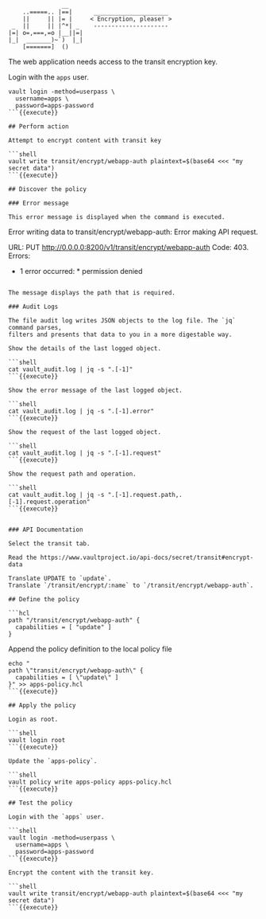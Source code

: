 ```
               __
    ..=====.. |==|      _____________________
    ||     || |= |     < Encryption, please! >
 _  ||     || |^*| _    ---------------------
|=| o=,===,=o |__||=|
|_|  _______)~`)  |_|
    [=======]  ()
```

The web application needs access to the transit encryption key.

Login with the `apps` user.

```shell
vault login -method=userpass \
  username=apps \
  password=apps-password
```{{execute}}

## Perform action

Attempt to encrypt content with transit key

```shell
vault write transit/encrypt/webapp-auth plaintext=$(base64 <<< "my secret data")
```{{execute}}

## Discover the policy

### Error message

This error message is displayed when the command is executed.

```
Error writing data to transit/encrypt/webapp-auth: Error making API request.

URL: PUT http://0.0.0.0:8200/v1/transit/encrypt/webapp-auth
Code: 403. Errors:

* 1 error occurred:
        * permission denied
```

The message displays the path that is required.

### Audit Logs

The file audit log writes JSON objects to the log file. The `jq` command parses,
filters and presents that data to you in a more digestable way.

Show the details of the last logged object.

```shell
cat vault_audit.log | jq -s ".[-1]"
```{{execute}}

Show the error message of the last logged object.

```shell
cat vault_audit.log | jq -s ".[-1].error"
```{{execute}}

Show the request of the last logged object.

```shell
cat vault_audit.log | jq -s ".[-1].request"
```{{execute}}

Show the request path and operation.

```shell
cat vault_audit.log | jq -s ".[-1].request.path,.[-1].request.operation"
```{{execute}}


### API Documentation

Select the transit tab.

Read the https://www.vaultproject.io/api-docs/secret/transit#encrypt-data

Translate UPDATE to `update`.
Translate `/transit/encrypt/:name` to `/transit/encrypt/webapp-auth`.

## Define the policy

```hcl
path "/transit/encrypt/webapp-auth" {
  capabilities = [ "update" ]
}
```

Append the policy definition to the local policy file

```shell
echo "
path \"transit/encrypt/webapp-auth\" {
  capabilities = [ \"update\" ]
}" >> apps-policy.hcl
```{{execute}}

## Apply the policy

Login as root.

```shell
vault login root
```{{execute}}

Update the `apps-policy`.

```shell
vault policy write apps-policy apps-policy.hcl
```{{execute}}

## Test the policy

Login with the `apps` user.

```shell
vault login -method=userpass \
  username=apps \
  password=apps-password
```{{execute}}

Encrypt the content with the transit key.

```shell
vault write transit/encrypt/webapp-auth plaintext=$(base64 <<< "my secret data")
```{{execute}}
